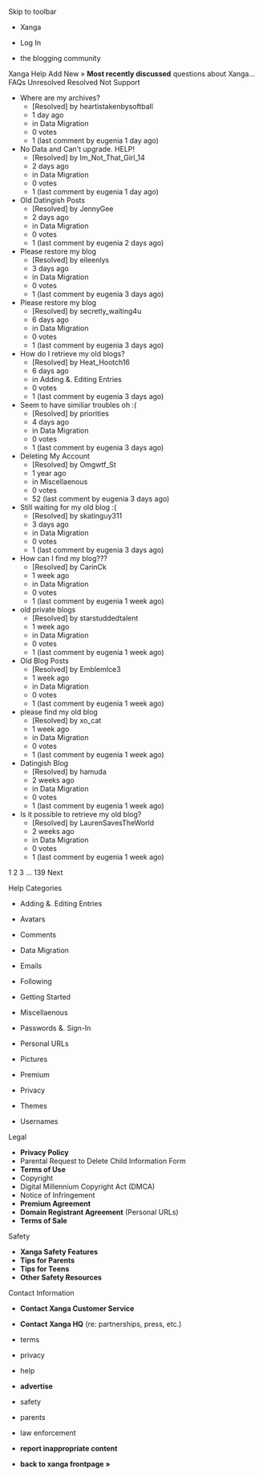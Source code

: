 Skip to toolbar

*   Xanga

*   Log In

*   the blogging community

Xanga Help Add New » **Most recently discussed** questions about Xanga… FAQs Unresolved Resolved Not Support

*   Where are my archives?
    *   \[Resolved\] by heartistakenbysoftball
    *   1 day ago
    *   in Data Migration
    *   0 votes
    *   1 (last comment by eugenia 1 day ago)
*   No Data and Can't upgrade. HELP!
    *   \[Resolved\] by Im\_Not\_That\_Girl\_14
    *   2 days ago
    *   in Data Migration
    *   0 votes
    *   1 (last comment by eugenia 1 day ago)
*   Old Datingish Posts
    *   \[Resolved\] by JennyGee
    *   2 days ago
    *   in Data Migration
    *   0 votes
    *   1 (last comment by eugenia 2 days ago)
*   Please restore my blog
    *   \[Resolved\] by eileenlys
    *   3 days ago
    *   in Data Migration
    *   0 votes
    *   1 (last comment by eugenia 3 days ago)
*   Please restore my blog
    *   \[Resolved\] by secretly\_waiting4u
    *   6 days ago
    *   in Data Migration
    *   0 votes
    *   1 (last comment by eugenia 3 days ago)
*   How do I retrieve my old blogs?
    *   \[Resolved\] by Heat\_Hootch16
    *   6 days ago
    *   in Adding &. Editing Entries
    *   0 votes
    *   1 (last comment by eugenia 3 days ago)
*   Seem to have similiar troubles oh :(
    *   \[Resolved\] by priorities
    *   4 days ago
    *   in Data Migration
    *   0 votes
    *   1 (last comment by eugenia 3 days ago)
*   Deleting My Account
    *   \[Resolved\] by Omgwtf\_St
    *   1 year ago
    *   in Miscellaenous
    *   0 votes
    *   52 (last comment by eugenia 3 days ago)
*   Still waiting for my old blog :(
    *   \[Resolved\] by skatinguy311
    *   3 days ago
    *   in Data Migration
    *   0 votes
    *   1 (last comment by eugenia 3 days ago)
*   How can I find my blog???
    *   \[Resolved\] by CarinCk
    *   1 week ago
    *   in Data Migration
    *   0 votes
    *   1 (last comment by eugenia 1 week ago)
*   old private blogs
    *   \[Resolved\] by starstuddedtalent
    *   1 week ago
    *   in Data Migration
    *   0 votes
    *   1 (last comment by eugenia 1 week ago)
*   Old Blog Posts
    *   \[Resolved\] by EmblemIce3
    *   1 week ago
    *   in Data Migration
    *   0 votes
    *   1 (last comment by eugenia 1 week ago)
*   please find my old blog
    *   \[Resolved\] by xo\_cat
    *   1 week ago
    *   in Data Migration
    *   0 votes
    *   1 (last comment by eugenia 1 week ago)
*   Datingish Blog
    *   \[Resolved\] by hamuda
    *   2 weeks ago
    *   in Data Migration
    *   0 votes
    *   1 (last comment by eugenia 1 week ago)
*   Is it possible to retrieve my old blog?
    *   \[Resolved\] by LaurenSavesTheWorld
    *   2 weeks ago
    *   in Data Migration
    *   0 votes
    *   1 (last comment by eugenia 1 week ago)

1 2 3 ... 139 Next

Help Categories

*   Adding &. Editing Entries
*   Avatars
*   Comments
*   Data Migration
*   Emails
*   Following
*   Getting Started
*   Miscellaenous

*   Passwords &. Sign-In
*   Personal URLs
*   Pictures
*   Premium
*   Privacy
*   Themes
*   Usernames

Legal

*   **Privacy Policy**
*   Parental Request to Delete Child Information Form
*   **Terms of Use**
*   Copyright
*   Digital Millennium Copyright Act (DMCA)
*   Notice of Infringement
*   **Premium Agreement**
*   **Domain Registrant Agreement** (Personal URLs)
*   **Terms of Sale**

Safety

*   **Xanga Safety Features**
*   **Tips for Parents**
*   **Tips for Teens**
*   **Other Safety Resources**

Contact Information

*   **Contact Xanga Customer Service**
*   **Contact Xanga HQ** (re: partnerships, press, etc.)

*   terms
*   privacy
*   help
*   **advertise**

*   safety
*   parents
*   law enforcement
*   **report inappropriate content**

*   **back to xanga frontpage »**